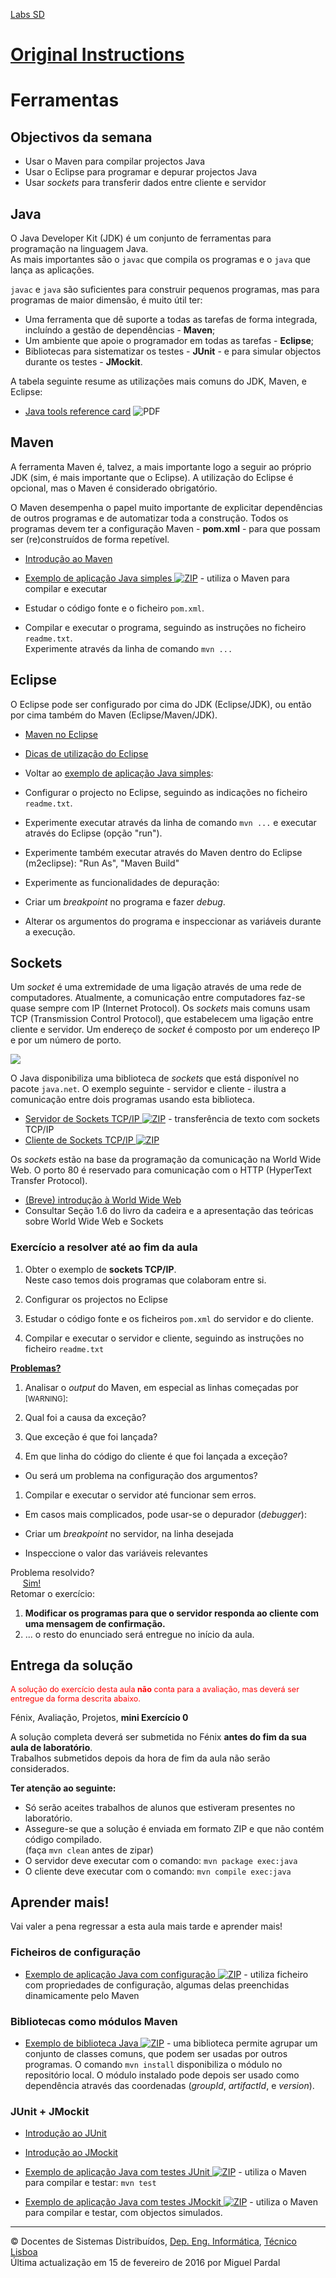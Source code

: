 [Labs SD](../index.html) 

# [Original Instructions](http://disciplinas.tecnico.ulisboa.pt/leic-sod/2015-2016/labs/02-tools/index.html)

# Ferramentas

## Objectivos da semana

*   Usar o Maven para compilar projectos Java
*   Usar o Eclipse para programar e depurar projectos Java
*   Usar _sockets_ para transferir dados entre cliente e servidor

## Java

O Java Developer Kit (JDK) é um conjunto de ferramentas para programação na linguagem Java.  
As mais importantes são o `javac` que compila os programas e o `java` que lança as aplicações.

`javac` e `java` são suficientes para construir pequenos programas, mas para programas de maior dimensão, é muito útil ter:

*   Uma ferramenta que dê suporte a todas as tarefas de forma integrada, incluíndo a gestão de dependências - **Maven**;
*   Um ambiente que apoie o programador em todas as tarefas - **Eclipse**;
*   Bibliotecas para sistematizar os testes - **JUnit** - e para simular objectos durante os testes - **JMockit**.

A tabela seguinte resume as utilizações mais comuns do JDK, Maven, e Eclipse:

*   [Java tools reference card](java-tools-ref-card.pdf) ![PDF](../_img/pdf.png)

## Maven

A ferramenta Maven é, talvez, a mais importante logo a seguir ao próprio JDK (sim, é mais importante que o Eclipse). A utilização do Eclipse é opcional, mas o Maven é considerado obrigatório.

O Maven desempenha o papel muito importante de explicitar dependências de outros programas e de automatizar toda a construção. Todos os programas devem ter a configuração Maven - **pom.xml** - para que possam ser (re)construídos de forma repetível.

*   [Introdução ao Maven](maven/index.html)

*   [Exemplo de aplicação Java simples ![ZIP](../_img/zip.png)](java-app.zip) - utiliza o Maven para compilar e executar

*   Estudar o código fonte e o ficheiro `pom.xml`.
*   Compilar e executar o programa, seguindo as instruções no ficheiro `readme.txt`.  
    Experimente através da linha de comando `mvn ...`

## Eclipse

O Eclipse pode ser configurado por cima do JDK (Eclipse/JDK), ou então por cima também do Maven (Eclipse/Maven/JDK).

*   [Maven no Eclipse](eclipse/maven/index.html)
*   [Dicas de utilização do Eclipse](http://www.slideshare.net/MiguelLPardal/eclipse-workshop-presentation)

*   Voltar ao [exemplo de aplicação Java simples](java-app.zip):

*   Configurar o projecto no Eclipse, seguindo as indicações no ficheiro `readme.txt`.
*   Experimente executar através da linha de comando `mvn ...` e executar através do Eclipse (opção "run").  

*   Experimente também executar através do Maven dentro do Eclipse (m2eclipse): "Run As", "Maven Build"

*   Experimente as funcionalidades de depuração:

*   Criar um _breakpoint_ no programa e fazer _debug_.
*   Alterar os argumentos do programa e inspeccionar as variáveis durante a execução.

## Sockets

Um _socket_ é uma extremidade de uma ligação através de uma rede de computadores. Atualmente, a comunicação entre computadores faz-se quase sempre com IP (Internet Protocol). Os _sockets_ mais comuns usam TCP (Transmission Control Protocol), que estabelecem uma ligação entre cliente e servidor. Um endereço de _socket_ é composto por um endereço IP e por um número de porto.

![](connection-27383_960_720.png)

O Java disponibiliza uma biblioteca de _sockets_ que está disponível no pacote `java.net`. O exemplo seguinte - servidor e cliente - ilustra a comunicação entre dois programas usando esta biblioteca.

*   [Servidor de Sockets TCP/IP ![ZIP](../_img/zip.png)](socket-server.zip) - transferência de texto com sockets TCP/IP
*   [Cliente de Sockets TCP/IP ![ZIP](../_img/zip.png)](socket-client.zip)

Os _sockets_ estão na base da programação da comunicação na World Wide Web. O porto 80 é reservado para comunicação com o HTTP (HyperText Transfer Protocol).

*   [(Breve) introdução à World Wide Web](www/index.html)
*   Consultar Seção 1.6 do livro da cadeira e a apresentação das teóricas sobre World Wide Web e Sockets

### Exercício a resolver até ao fim da aula

1.  Obter o exemplo de **sockets TCP/IP**.  
    Neste caso temos dois programas que colaboram entre si.

1.  Configurar os projectos no Eclipse
2.  Estudar o código fonte e os ficheiros `pom.xml` do servidor e do cliente.
3.  Compilar e executar o servidor e cliente, seguindo as instruções no ficheiro `readme.txt`

**[Problemas?](exceptions/index.html)**

1.  Analisar o _output_ do Maven, em especial as linhas começadas por <small>[WARNING]</small>:

1.  Qual foi a causa da exceção?
2.  Que exceção é que foi lançada?
3.  Em que linha do código do cliente é que foi lançada a exceção?

*   Ou será um problema na configuração dos argumentos?

1.  Compilar e executar o servidor até funcionar sem erros.

*   Em casos mais complicados, pode usar-se o depurador (_debugger_):

*   Criar um _breakpoint_ no servidor, na linha desejada
*   Inspeccione o valor das variáveis relevantes

Problema resolvido?  
     [Sim!](http://www.phdcomics.com/comics/archive.php?comicid=180)  
Retomar o exercício:

1.  **Modificar os programas para que o servidor responda ao cliente com uma mensagem de confirmação.**
2.  ... o resto do enunciado será entregue no início da aula.

## Entrega da solução

<span style="color:red;font-size:90%">A solução do exercício desta aula **não** conta para a avaliação, mas deverá ser entregue da forma descrita abaixo.</span>

Fénix, Avaliação, Projetos, **mini Exercício 0**

A solução completa deverá ser submetida no Fénix **antes do fim da sua aula de laboratório**.  
Trabalhos submetidos depois da hora de fim da aula não serão considerados.

**Ter atenção ao seguinte:**

*   Só serão aceites trabalhos de alunos que estiveram presentes no laboratório.
*   Assegure-se que a solução é enviada em formato ZIP e que não contém código compilado.  
    (faça `mvn clean` antes de zipar)
*   O servidor deve executar com o comando: `mvn package exec:java`
*   O cliente deve executar com o comando: `mvn compile exec:java`

## Aprender mais!

Vai valer a pena regressar a esta aula mais tarde e aprender mais!

### Ficheiros de configuração

*   [Exemplo de aplicação Java com configuração ![ZIP](../_img/zip.png)](java-app_config.zip) - utiliza ficheiro com propriedades de configuração, algumas delas preenchidas dinamicamente pelo Maven

### Bibliotecas como módulos Maven

*   [Exemplo de biblioteca Java ![ZIP](../_img/zip.png)](java-lib.zip) - uma biblioteca permite agrupar um conjunto de classes comuns, que podem ser usadas por outros programas. O comando `mvn install` disponibiliza o módulo no repositório local. O módulo instalado pode depois ser usado como dependência através das coordenadas (_groupId_, _artifactId_, e _version_).

### JUnit + JMockit

*   [Introdução ao JUnit](junit/index.html)
*   [Introdução ao JMockit](jmockit/index.html)

*   [Exemplo de aplicação Java com testes JUnit ![ZIP](../_img/zip.png)](junit-app.zip) - utiliza o Maven para compilar e testar: `mvn test`
*   [Exemplo de aplicação Java com testes JMockit ![ZIP](../_img/zip.png)](jmockit-app.zip) - utiliza o Maven para compilar e testar, com objectos simulados.

* * *

© Docentes de Sistemas Distribuídos, [Dep. Eng. Informática](http://www.dei.tecnico.ulisboa.pt/), [Técnico Lisboa](http://www.ist.eu)  
Última actualização em 15 de fevereiro de 2016 por Miguel Pardal
